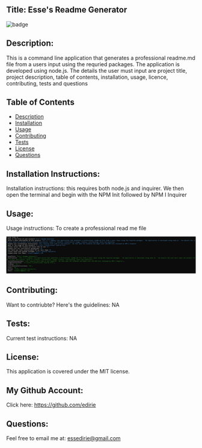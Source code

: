 ## Title: Esse's Readme Generator 

![badge](https://img.shields.io/badge/license-MIT-darkred)


## Description:

This is a command line application that generates a professional readme.md file from a users input using the requried packages.  The application is developed using node.js.  The details the user must input are project title, project description, table of contents, installation, usage, licence, contributing, tests and questions


## Table of Contents
- [Description](#description)
- [Installation](#installation)
- [Usage](#usage)
- [Contributing](#contributing)
- [Tests](#tests)
- [License](#license)
- [Questions](#questions)

## Installation Instructions:

Installation instructions: this requires both node.js and inquirer.  We then open the terminal and begin with the NPM Init followed by NPM I Inquirer

## Usage:

Usage instructions: To create a professional read me file

![](img/Capture.JPG)

## Contributing:

Want to contriubte? Here's the guidelines: NA

## Tests:

Current test instructions: NA

## License:

This application is covered under the MIT license. 

## My Github Account:

  Click here: https://github.com/edirie

## Questions:

  Feel free to email me at: essedirie@gmail.com
  
